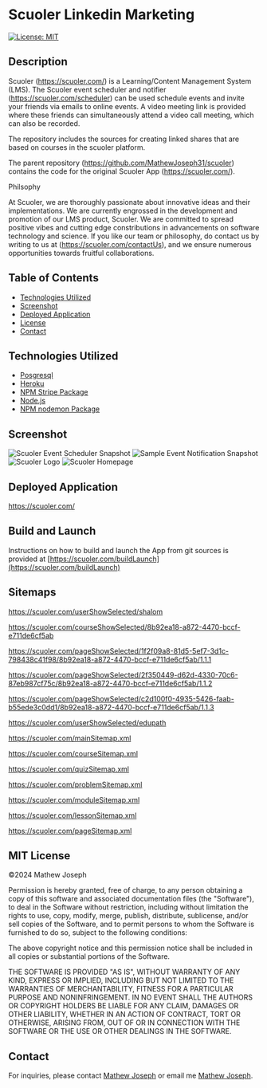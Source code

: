 # Scuoler Linkedin Marketing

[![License: MIT](https://img.shields.io/github/license/mathewjoseph31/schools?style=plastic)](https://opensource.org/licenses/MIT)

## Description

Scuoler (https://scuoler.com/) is a Learning/Content Management System (LMS). The Scuoler event scheduler and notifier (https://scuoler.com/scheduler) can be used schedule events and invite your friends via emails to online events. A video meeting link is provided where these friends can simultaneously attend a video call meeting, which can also be recorded.

The repository includes the sources for creating linked shares that are based on courses in the scuoler platform.

The parent repository (https://github.com/MathewJoseph31/scuoler) contains the code for the original Scuoler App (https://scuoler.com/).

Philsophy

At Scuoler, we are thoroughly passionate about innovative ideas and their implementations. We are currently engrossed in the development and promotion of our LMS product, Scuoler. We are committed to spread positive vibes and cutting edge constributions in advancements on software technology and science. If you like our team or philosophy, do contact us by writing to us at (https://scuoler.com/contactUs), and we ensure numerous opportunities towards fruitful collaborations.

## Table of Contents

- [Technologies Utilized](#Technologies)
- [Screenshot](#Screen)
- [Deployed Application](#Deployed)
- [License](#MIT)
- [Contact](#Contact)

## Technologies Utilized

- [Posgresql](https://www.postgresql.org/)
- [Heroku](https://www.heroku.com)
- [NPM Stripe Package](https://www.npmjs.com/package/stripe)
- [Node.js](https://nodejs.org/en/)
- [NPM nodemon Package](https://www.npmjs.com/package/nodemon)

## Screenshot

![Scuoler Event Scheduler Snapshot](./img/scuoler_scheduler.png)
![Sample Event Notification Snapshot](./img/scuoler_notification.png)
![Scuoler Logo](./img/scuoler_logo.svg)
![Scuoler Homepage](./img/scuoler.png)

## Deployed Application

https://scuoler.com/

## Build and Launch

Instructions on how to build and launch the App from git sources is provided at [https://scuoler.com/buildLaunch](https://scuoler.com/buildLaunch)

## Sitemaps

https://scuoler.com/userShowSelected/shalom

https://scuoler.com/courseShowSelected/8b92ea18-a872-4470-bccf-e711de6cf5ab

https://scuoler.com/pageShowSelected/1f2f09a8-81d5-5ef7-3d1c-798438c41f98/8b92ea18-a872-4470-bccf-e711de6cf5ab/1.1.1

https://scuoler.com/pageShowSelected/2f350449-d62d-4330-70c6-87eb987cf75c/8b92ea18-a872-4470-bccf-e711de6cf5ab/1.1.2

https://scuoler.com/pageShowSelected/c2d100f0-4935-5426-faab-b55ede3c0dd1/8b92ea18-a872-4470-bccf-e711de6cf5ab/1.1.3

https://scuoler.com/userShowSelected/edupath

https://scuoler.com/mainSitemap.xml

https://scuoler.com/courseSitemap.xml

https://scuoler.com/quizSitemap.xml

https://scuoler.com/problemSitemap.xml

https://scuoler.com/moduleSitemap.xml

https://scuoler.com/lessonSitemap.xml

https://scuoler.com/pageSitemap.xml

## MIT License

&copy;2024 Mathew Joseph

Permission is hereby granted, free of charge, to any person obtaining a copy
of this software and associated documentation files (the "Software"), to deal
in the Software without restriction, including without limitation the rights
to use, copy, modify, merge, publish, distribute, sublicense, and/or sell
copies of the Software, and to permit persons to whom the Software is
furnished to do so, subject to the following conditions:

The above copyright notice and this permission notice shall be included in all
copies or substantial portions of the Software.

THE SOFTWARE IS PROVIDED "AS IS", WITHOUT WARRANTY OF ANY KIND, EXPRESS OR
IMPLIED, INCLUDING BUT NOT LIMITED TO THE WARRANTIES OF MERCHANTABILITY,
FITNESS FOR A PARTICULAR PURPOSE AND NONINFRINGEMENT. IN NO EVENT SHALL THE
AUTHORS OR COPYRIGHT HOLDERS BE LIABLE FOR ANY CLAIM, DAMAGES OR OTHER
LIABILITY, WHETHER IN AN ACTION OF CONTRACT, TORT OR OTHERWISE, ARISING FROM,
OUT OF OR IN CONNECTION WITH THE SOFTWARE OR THE USE OR OTHER DEALINGS IN THE
SOFTWARE.

## Contact

For inquiries, please contact [Mathew Joseph](https://scuoler.com/contactUs)
or email me [Mathew Joseph](mailto:mathew@scuoler.com).
